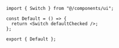 ﻿```tsx
import { Switch } from "@/components/ui";

const Default = () => {
  return <Switch defaultChecked />;
};

export { Default };

```

